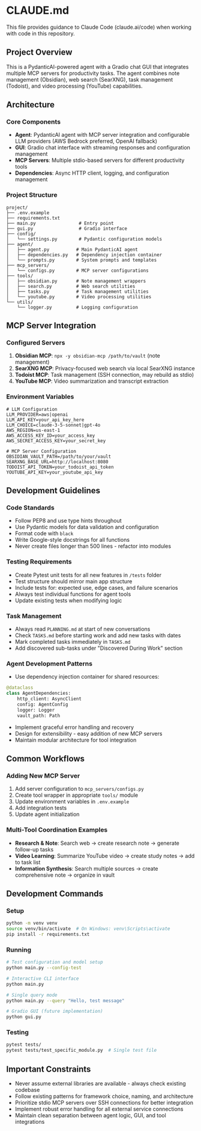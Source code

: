 # CLAUDE.md

This file provides guidance to Claude Code (claude.ai/code) when working with code in this repository.

## Project Overview

This is a PydanticAI-powered agent with a Gradio chat GUI that integrates multiple MCP servers for productivity tasks. The agent combines note management (Obsidian), web search (SearXNG), task management (Todoist), and video processing (YouTube) capabilities.

## Architecture

### Core Components
- **Agent**: PydanticAI agent with MCP server integration and configurable LLM providers (AWS Bedrock preferred, OpenAI fallback)
- **GUI**: Gradio chat interface with streaming responses and configuration management
- **MCP Servers**: Multiple stdio-based servers for different productivity tools
- **Dependencies**: Async HTTP client, logging, and configuration management

### Project Structure
```
project/
├── .env.example
├── requirements.txt
├── main.py                # Entry point
├── gui.py                 # Gradio interface
├── config/
│   └── settings.py        # Pydantic configuration models
├── agent/
│   ├── agent.py          # Main PydanticAI agent
│   ├── dependencies.py   # Dependency injection container
│   └── prompts.py        # System prompts and templates
├── mcp_servers/
│   └── configs.py        # MCP server configurations
├── tools/
│   ├── obsidian.py       # Note management wrappers
│   ├── search.py         # Web search utilities
│   ├── tasks.py          # Task management utilities
│   └── youtube.py        # Video processing utilities
└── utils/
    └── logger.py         # Logging configuration
```

## MCP Server Integration

### Configured Servers
1. **Obsidian MCP**: `npx -y obsidian-mcp /path/to/vault` (note management)
2. **SearXNG MCP**: Privacy-focused web search via local SearXNG instance
3. **Todoist MCP**: Task management (SSH connection, may rebuild as stdio)
4. **YouTube MCP**: Video summarization and transcript extraction

### Environment Variables
```env
# LLM Configuration
LLM_PROVIDER=aws|openai
LLM_API_KEY=your_api_key_here
LLM_CHOICE=claude-3-5-sonnet|gpt-4o
AWS_REGION=us-east-1
AWS_ACCESS_KEY_ID=your_access_key
AWS_SECRET_ACCESS_KEY=your_secret_key

# MCP Server Configuration
OBSIDIAN_VAULT_PATH=/path/to/your/vault
SEARXNG_BASE_URL=http://localhost:8080
TODOIST_API_TOKEN=your_todoist_api_token
YOUTUBE_API_KEY=your_youtube_api_key
```

## Development Guidelines

### Code Standards
- Follow PEP8 and use type hints throughout
- Use Pydantic models for data validation and configuration
- Format code with `black`
- Write Google-style docstrings for all functions
- Never create files longer than 500 lines - refactor into modules

### Testing Requirements
- Create Pytest unit tests for all new features in `/tests` folder
- Test structure should mirror main app structure
- Include tests for: expected use, edge cases, and failure scenarios
- Always test individual functions for agent tools
- Update existing tests when modifying logic

### Task Management
- Always read `PLANNING.md` at start of new conversations
- Check `TASKS.md` before starting work and add new tasks with dates
- Mark completed tasks immediately in `TASKS.md`
- Add discovered sub-tasks under "Discovered During Work" section

### Agent Development Patterns
- Use dependency injection container for shared resources:
```python
@dataclass
class AgentDependencies:
    http_client: AsyncClient
    config: AgentConfig
    logger: Logger
    vault_path: Path
```
- Implement graceful error handling and recovery
- Design for extensibility - easy addition of new MCP servers
- Maintain modular architecture for tool integration

## Common Workflows

### Adding New MCP Server
1. Add server configuration to `mcp_servers/configs.py`
2. Create tool wrapper in appropriate `tools/` module
3. Update environment variables in `.env.example`
4. Add integration tests
5. Update agent initialization

### Multi-Tool Coordination Examples
- **Research & Note**: Search web → create research note → generate follow-up tasks
- **Video Learning**: Summarize YouTube video → create study notes → add to task list
- **Information Synthesis**: Search multiple sources → create comprehensive note → organize in vault

## Development Commands

### Setup
```bash
python -m venv venv
source venv/bin/activate  # On Windows: venv\Scripts\activate
pip install -r requirements.txt
```

### Running
```bash
# Test configuration and model setup
python main.py --config-test

# Interactive CLI interface
python main.py

# Single query mode
python main.py --query "Hello, test message"

# Gradio GUI (future implementation)
python gui.py
```

### Testing
```bash
pytest tests/
pytest tests/test_specific_module.py  # Single test file
```

## Important Constraints

- Never assume external libraries are available - always check existing codebase
- Follow existing patterns for framework choice, naming, and architecture
- Prioritize stdio MCP servers over SSH connections for better integration
- Implement robust error handling for all external service connections
- Maintain clean separation between agent logic, GUI, and tool integrations
